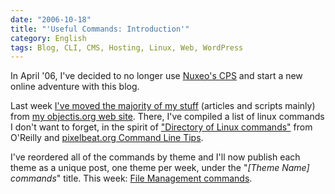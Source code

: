 ```yaml
---
date: "2006-10-18"
title: "'Useful Commands: Introduction'"
category: English
tags: Blog, CLI, CMS, Hosting, Linux, Web, WordPress
---
```


In April '06, I've decided to no longer use [Nuxeo's CPS](https://www.cps-project.org) and start a new online adventure with this blog.

Last week [I've moved the majority of my stuff](https://kevin.deldycke.com/2006/10/old-site-to-blog-merge-in-progress/) (articles and scripts mainly) from [my objectis.org web site](https://kevin.objectis.net). There, I've compiled a list of linux commands I don't want to forget, in the spirit of ["Directory of Linux commands"](https://www.oreillynet.com/linux/cmd/) from O'Reilly and [pixelbeat.org Command Line Tips](https://www.pixelbeat.org/cmdline.html).

I've reordered all of the commands by theme and I'll now publish each theme as a unique post, one theme per week, under the "_\[Theme Name\] commands_" title. This week: [File Management commands](https://kevin.deldycke.com/2006/10/file-management-commands/).

